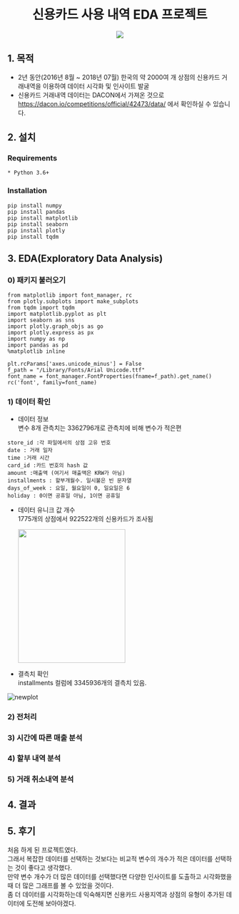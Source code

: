 <h1 align="center"><strong>신용카드 사용 내역 EDA 프로젝트</strong></h3>

<p align="center"><img src="https://user-images.githubusercontent.com/72811950/105155279-bf002800-5b4d-11eb-8af9-b2f5bc72215f.jpg"></p>

## 1. 목적
- 2년 동안(2016년 8월 ~ 2018년 07월) 한국의 약 2000여 개 상점의 신용카드 거래내역을 이용하여 데이터 시각화 및 인사이트 발굴
- 신용카드 거래내역 데이터는 DACON에서 가져온 것으로 https://dacon.io/competitions/official/42473/data/ 에서 확인하실 수 있습니다.

## 2. 설치
### Requirements
```
* Python 3.6+
```
### Installation
```
pip install numpy
pip install pandas
pip install matplotlib
pip install seaborn
pip install plotly
pip install tqdm
```
## 3. EDA(Exploratory Data Analysis)
### 0) 패키지 불러오기
```
from matplotlib import font_manager, rc
from plotly.subplots import make_subplots
from tqdm import tqdm
import matplotlib.pyplot as plt 
import seaborn as sns 
import plotly.graph_objs as go
import plotly.express as px
import numpy as np
import pandas as pd
%matplotlib inline

plt.rcParams['axes.unicode_minus'] = False
f_path = "/Library/Fonts/Arial Unicode.ttf"
font_name = font_manager.FontProperties(fname=f_path).get_name()
rc('font', family=font_name)
```
### 1) 데이터 확인
- 데이터 정보  
변수 8개 관측치는 3362796개로 관측치에 비해 변수가 적은편
```
store_id :각 파일에서의 상점 고유 번호
date : 거래 일자
time :거래 시간
card_id :카드 번호의 hash 값
amount :매출액 (여기서 매출액은 KRW가 아님)
installments : 할부개월수. 일시불은 빈 문자열
days_of_week : 요일, 월요일이 0, 일요일은 6
holiday : 0이면 공휴일 아님, 1이면 공휴일
```  

- 데이터 유니크 값 개수  
1775개의 상점에서 922522개의 신용카드가 조사됨  
  
  <img src="https://user-images.githubusercontent.com/72811950/105183034-1368cf00-5b71-11eb-8ccd-518850ebe4e9.png" width="240" height="300"></img>  
  
- 결측치 확인  
installments 컬럼에 3345936개의 결측치 있음.  
  
![newplot](https://user-images.githubusercontent.com/72811950/105180715-4198df80-5b6e-11eb-9c30-073937cf263d.png)

### 2) 전처리


### 3) 시간에 따른 매출 분석


### 4) 할부 내역 분석


### 5) 거래 취소내역 분석



## 4. 결과

## 5. 후기
처음 하게 된 프로젝트였다.  
그래서 복잡한 데이터를 선택하는 것보다는 비교적 변수의 개수가 적은 데이터를 선택하는 것이 좋다고 생각했다.  
만약 변수 개수가 더 많은 데이터를 선택했다면 다양한 인사이트를 도출하고 시각화했을 때 더 많은 그래프를 볼 수 있었을 것이다.  
좀 더 데이터를 시각화하는데 익숙해지면 신용카드 사용지역과 상점의 유형이 추가된 데이터에 도전해 보아야겠다.

